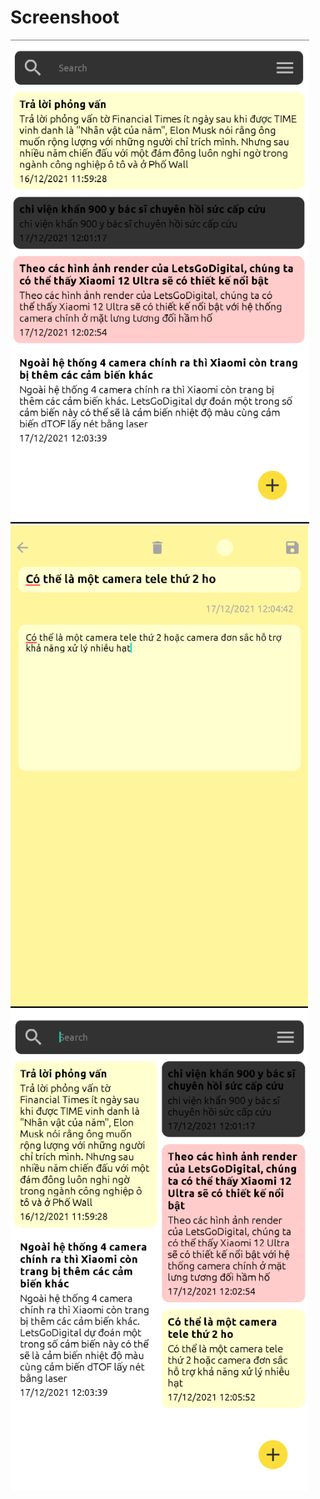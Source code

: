# Screenshoot
![alt text](https://github.com/qcuongwf/Android-Note/blob/master/image/Screenshot_2021-12-17_12-04-14.png)
![alt text](https://github.com/qcuongwf/Android-Note/blob/master/image/Screenshot_2021-12-17_12-05-48.png)
![alt text](https://github.com/qcuongwf/Android-Note/blob/master/image/Screenshot_2021-12-17_12-06-07.png)

